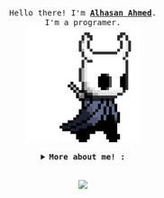 
<p align="center">
  <br>
  <samp>
    Hello there! I'm <b><a rel="nofollow noopener noreferrer" target="_blank" href="https://github.com/jap610">Alhasan Ahmed</a></b>.
    <br>I'm a programer.<br>

</samp>
  <img src="./pArt.gif" width="200"/>
</p>


<details align="center">

<summary> <b> <samp> More about me! : </samp></b></summary>
<samp>

My name is Alhasan Ahmed 21 y/o Full-stack web development, Mobile application developer, tools builder

  
## Languages

![C++](https://img.shields.io/badge/-C++-000000?style=flat&logo=c%2B%2B)
![SQL](https://img.shields.io/badge/-SQL-000000?style=flat&logo=mysql)
![DART](https://img.shields.io/badge/-Dart-0175C2?logo=Dart&logoColor=fff)
<br />
<br />

  

  
### You can find me on! 
<br />


<p align="center">
<a href="https://twitter.com/@JAPANESIA610"><img alt="Website" src="https://img.shields.io/twitter/follow/JAPANESIA610.svg?style=flat-square&logo=twitter"></a>
<a href="https://www.linkedin.com/in/hasan-alrawii-445a70226/"><img alt="LinkedIn" src="https://img.shields.io/badge/LinkedIn-Alhasan%20%20Ahmed-blue?style=flat-square&logo=linkedin"></a>
<a href="https://hackerone.com/jap60"><img alt="Email" src="https://img.shields.io/badge/Hackerone-jap60-blue?style=flat-square&logo=hackerone"></a>
</p>
<br />


</samp>
</details>

<p align="center"> 
  <br>
<img align="center" src="https://github-readme-stats.vercel.app/api?username=jap610&hide_title=true&show_icons=true&theme=vue-dark" />
</p>
 
